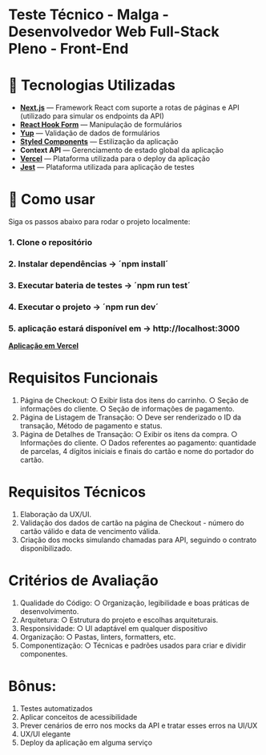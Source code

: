 # Teste Técnico - Malga - Desenvolvedor Web Full-Stack Pleno - Front-End

# 🚀 Tecnologias Utilizadas

- **[Next.js](https://nextjs.org/)** — Framework React com suporte a rotas de páginas e API (utilizado para simular os endpoints da API)
- **[React Hook Form](https://react-hook-form.com/)** — Manipulação de formulários
- **[Yup](https://github.com/jquense/yup)** — Validação de dados de formulários
- **[Styled Components](https://styled-components.com/)** — Estilização da aplicação
- **Context API** — Gerenciamento de estado global da aplicação
- **[Vercel](https://vercel.com/)** — Plataforma utilizada para o deploy da aplicação
- **[Jest](https://jestjs.io/pt-BR/)** — Plataforma utilizada para aplicação de testes

# 🧪 Como usar

Siga os passos abaixo para rodar o projeto localmente:

### 1. Clone o repositório

### 2. Instalar dependências -> ´npm install´

### 3. Executar bateria de testes -> ´npm run test´

### 4. Executar o projeto -> ´npm run dev´

### 5. aplicação estará disponível em -> http://localhost:3000

**[Aplicação em Vercel](https://malga-checkout.vercel.app/)**

# Requisitos Funcionais

1. Página de Checkout:
   ○ Exibir lista dos itens do carrinho.
   ○ Seção de informações do cliente.
   ○ Seção de informações de pagamento.
2. Página de Listagem de Transação:
   ○ Deve ser renderizado o ID da transação, Método de pagamento e status.
3. Página de Detalhes de Transação:
   ○ Exibir os itens da compra.
   ○ Informações do cliente.
   ○ Dados referentes ao pagamento: quantidade de parcelas, 4 dígitos iniciais e finais do cartão e nome do portador do cartão.

# Requisitos Técnicos

1. Elaboração da UX/UI.
2. Validação dos dados de cartão na página de Checkout - número do cartão válido e data de vencimento válida.
3. Criação dos mocks simulando chamadas para API, seguindo o contrato disponibilizado.

# Critérios de Avaliação

1. Qualidade do Código:
   ○ Organização, legibilidade e boas práticas de desenvolvimento.
2. Arquitetura:
   ○ Estrutura do projeto e escolhas arquiteturais.
3. Responsividade:
   ○ UI adaptável em qualquer dispositivo
4. Organização:
   ○ Pastas, linters, formatters, etc.
5. Componentização:
   ○ Técnicas e padrões usados para criar e dividir componentes.

# Bônus:

1. Testes automatizados
2. Aplicar conceitos de acessibilidade
3. Prever cenários de erro nos mocks da API e tratar esses erros na UI/UX
4. UX/UI elegante
5. Deploy da aplicação em alguma serviço
